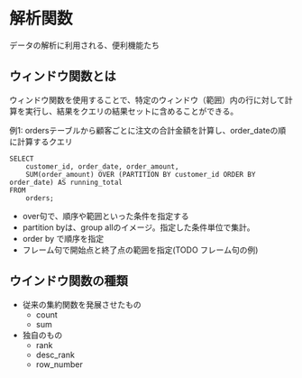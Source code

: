 # 解析関数
データの解析に利用される、便利機能たち

## ウィンドウ関数とは

ウィンドウ関数を使用することで、特定のウィンドウ（範囲）内の行に対して計算を実行し、結果をクエリの結果セットに含めることができる。


例1: ordersテーブルから顧客ごとに注文の合計金額を計算し、order_dateの順に計算するクエリ

```
SELECT
    customer_id, order_date, order_amount,
    SUM(order_amount) OVER (PARTITION BY customer_id ORDER BY order_date) AS running_total
FROM
    orders;
```

- over句で、順序や範囲といった条件を指定する
- partition byは、group allのイメージ。指定した条件単位で集計。
- order by で順序を指定
- フレーム句で開始点と終了点の範囲を指定(TODO フレーム句の例)

## ウインドウ関数の種類
- 従来の集約関数を発展させたもの
  - count
  - sum 
- 独自のもの
  - rank
  - desc_rank
  - row_number
